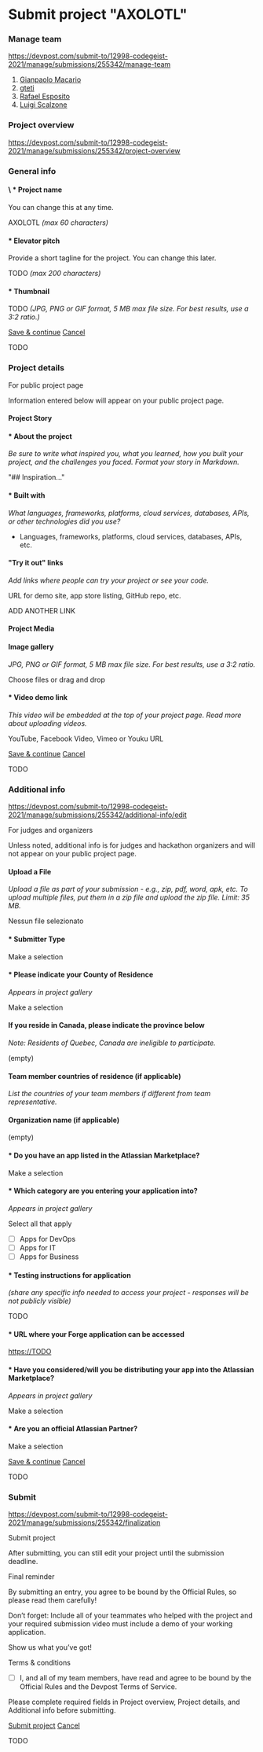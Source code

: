 # Submit project "AXOLOTL"

### Manage team

<https://devpost.com/submit-to/12998-codegeist-2021/manage/submissions/255342/manage-team>

1. [Gianpaolo Macario](https://devpost.com/gmacario)
2. [gteti](https://devpost.com/gteti)
3. [Rafael Esposito](https://devpost.com/raffoespo)
4. [Luigi Scalzone](https://devpost.com/GGn0)

### Project overview

<https://devpost.com/submit-to/12998-codegeist-2021/manage/submissions/255342/project-overview>

### General info

#### \ * Project name

You can change this at any time.

AXOLOTL _(max 60 characters)_

#### \* Elevator pitch

Provide a short tagline for the project. You can change this later.

TODO _(max 200 characters)_

#### \* Thumbnail

TODO _(JPG, PNG or GIF format, 5 MB max file size. For best results, use a 3:2 ratio.)_

[Save &amp; continue](TODO) [Cancel](TODO)

TODO


### Project details

For public project page

Information entered below will appear on your public project page.

#### Project Story

#### \* About the project

_Be sure to write what inspired you, what you learned, how you built your project, and the challenges you faced. Format your story in Markdown._

"## Inspiration..."

#### \* Built with

_What languages, frameworks, platforms, cloud services, databases, APIs, or other technologies did you use?_

- Languages, frameworks, platforms, cloud services, databases, APIs, etc.

#### "Try it out" links

_Add links where people can try your project or see your code._

URL for demo site, app store listing, GitHub repo, etc.

ADD ANOTHER LINK

#### Project Media

#### Image gallery

_JPG, PNG or GIF format, 5 MB max file size. For best results, use a 3:2 ratio._

Choose files or drag and drop

#### \* Video demo link

_This video will be embedded at the top of your project page. Read more about uploading videos._

YouTube, Facebook Video, Vimeo or Youku URL

[Save &amp; continue](TODO) [Cancel](TODO)

TODO


### Additional info

<https://devpost.com/submit-to/12998-codegeist-2021/manage/submissions/255342/additional-info/edit>

For judges and organizers

Unless noted, additional info is for judges and hackathon organizers and will not appear on your public project page.

#### Upload a File

_Upload a file as part of your submission - e.g., zip, pdf, word, apk, etc. To upload multiple files, put them in a zip file and upload the zip file. Limit: 35 MB._

Nessun file selezionato

#### \* Submitter Type

Make a selection

#### \* Please indicate your County of Residence

_Appears in project gallery_

Make a selection

#### If you reside in Canada, please indicate the province below

_Note: Residents of Quebec, Canada are ineligible to participate._

(empty)

#### Team member countries of residence (if applicable)

_List the countries of your team members if different from team representative._

#### Organization name (if applicable)

(empty)

#### \* Do you have an app listed in the Atlassian Marketplace?

Make a selection

#### \* Which category are you entering your application into?

_Appears in project gallery_

Select all that apply

- [ ] Apps for DevOps
- [ ] Apps for IT
- [ ] Apps for Business

#### \* Testing instructions for application

_(share any specific info needed to access your project - responses will be not publicly visible)_

TODO

#### \* URL where your Forge application can be accessed

<https://TODO>

#### \* Have you considered/will you be distributing your app into the Atlassian Marketplace?

_Appears in project gallery_

Make a selection

#### \* Are you an official Atlassian Partner?

Make a selection

[Save &amp; continue](TODO) [Cancel](TODO)

TODO


### Submit

<https://devpost.com/submit-to/12998-codegeist-2021/manage/submissions/255342/finalization>

Submit project

After submitting, you can still edit your project until the submission deadline.

Final reminder

By submitting an entry, you agree to be bound by the Official Rules, so please read them carefully!

Don’t forget: Include all of your teammates who helped with the project and your required submission video must include a demo of your working application.

Show us what you’ve got!

Terms & conditions

* [ ] I, and all of my team members, have read and agree to be bound by the Official Rules and the Devpost Terms of Service.

Please complete required fields in Project overview, Project details, and Additional info before submitting.

[Submit project](TODO) [Cancel](TODO)

TODO

<!-- EOF -->
